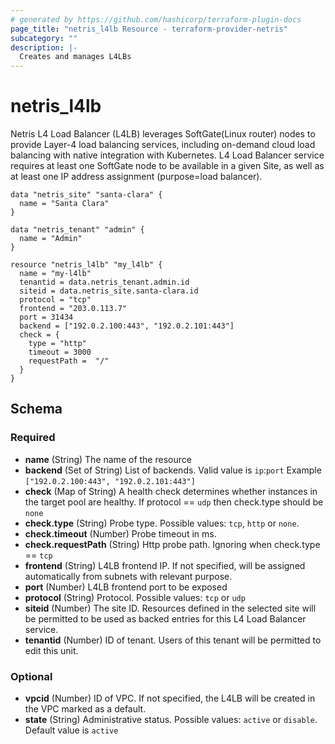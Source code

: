 ```yaml
---
# generated by https://github.com/hashicorp/terraform-plugin-docs
page_title: "netris_l4lb Resource - terraform-provider-netris"
subcategory: ""
description: |-
  Creates and manages L4LBs
---
```


# netris_l4lb

Netris L4 Load Balancer (L4LB) leverages SoftGate(Linux router) nodes to provide Layer-4 load balancing services, including on-demand cloud load balancing with native integration with Kubernetes. L4 Load Balancer service requires at least one SoftGate node to be available in a given Site, as well as at least one IP address assignment (purpose=load balancer).

```hcl
data "netris_site" "santa-clara" {
  name = "Santa Clara"
}

data "netris_tenant" "admin" {
  name = "Admin"
}

resource "netris_l4lb" "my_l4lb" {
  name = "my-l4lb"
  tenantid = data.netris_tenant.admin.id
  siteid = data.netris_site.santa-clara.id
  protocol = "tcp"
  frontend = "203.0.113.7"
  port = 31434
  backend = ["192.0.2.100:443", "192.0.2.101:443"]
  check = {
    type = "http"
    timeout = 3000
    requestPath =  "/"
  }
}
```

<!-- schema generated by tfplugindocs -->
## Schema

### Required

- **name** (String) The name of the resource
- **backend** (Set of String) List of backends. Valid value is `ip`:`port` Example `["192.0.2.100:443", "192.0.2.101:443"]`
- **check** (Map of String) A health check determines whether instances in the target pool are healthy. If protocol == `udp` then check.type should be `none`
- **check.type** (String) Probe type. Possible values: `tcp`, `http` or `none`.
- **check.timeout** (Number) Probe timeout in ms.
- **check.requestPath** (String) Http probe path. Ignoring when check.type == `tcp`
- **frontend** (String) L4LB frontend IP. If not specified, will be assigned automatically from subnets with relevant purpose.
- **port** (Number) L4LB frontend port to be exposed
- **protocol** (String) Protocol. Possible values: `tcp` or `udp`
- **siteid** (Number) The site ID. Resources defined in the selected site will be permitted to be used as backed entries for this L4 Load Balancer service.
- **tenantid** (Number) ID of tenant. Users of this tenant will be permitted to edit this unit.
### Optional
- **vpcid** (Number) ID of VPC. If not specified, the L4LB will be created in the VPC marked as a default.
- **state** (String) Administrative status. Possible values: `active` or `disable`. Default value is `active`
